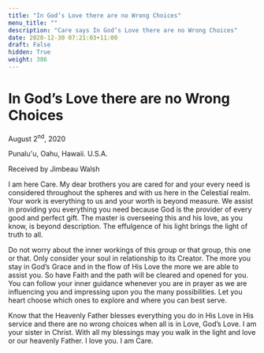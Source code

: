 ```yaml
---
title: "In God’s Love there are no Wrong Choices"
menu_title: ""
description: "Care says In God’s Love there are no Wrong Choices"
date: 2020-12-30 07:21:03+11:00
draft: False
hidden: True
weight: 386
---
```

# In God’s Love there are no Wrong Choices

August 2<sup>nd</sup>, 2020

Punalu'u, Oahu, Hawaii. U.S.A.

Received by Jimbeau Walsh



I am here Care. My dear brothers you are cared for and your every need is considered throughout the spheres and with us here in the Celestial realm. Your work is everything to us and your worth is beyond measure. We assist in providing you everything you need because God is the provider of every good and perfect gift. The master is overseeing this and his love, as you know, is beyond description. The effulgence of his light brings the light of truth to all. 

Do not worry about the inner workings of this group or that group, this one or that. Only consider your soul in relationship to its Creator. The more you stay in God’s Grace and in the flow of His Love the more we are able to assist you. So have Faith and the path will be cleared and opened for you. You can follow your inner guidance whenever you are in prayer as we are influencing you and impressing upon you the many possibilities. Let you heart choose which ones to explore and where you can best serve.

Know that the Heavenly Father blesses everything you do in His Love in His service and there are no wrong choices when all is in Love, God’s Love. I am your sister in Christ. With all my blessings may you walk in the light and love or our heavenly Father. I love you. I am Care.